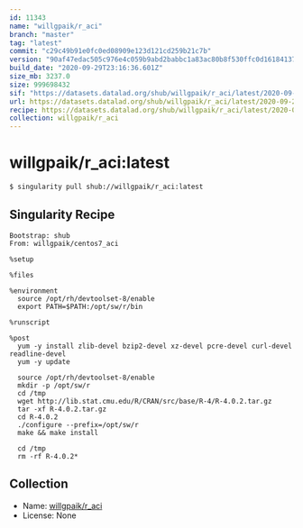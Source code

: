 ```yaml
---
id: 11343
name: "willgpaik/r_aci"
branch: "master"
tag: "latest"
commit: "c29c49b91e0fc0ed08909e123d121cd259b21c7b"
version: "90af47edac505c976e4c059b9abd2babbc1a83ac80b8f530ffc0d16184137bc5"
build_date: "2020-09-29T23:16:36.601Z"
size_mb: 3237.0
size: 999698432
sif: "https://datasets.datalad.org/shub/willgpaik/r_aci/latest/2020-09-29-c29c49b9-90af47ed/90af47edac505c976e4c059b9abd2babbc1a83ac80b8f530ffc0d16184137bc5.sif"
url: https://datasets.datalad.org/shub/willgpaik/r_aci/latest/2020-09-29-c29c49b9-90af47ed/
recipe: https://datasets.datalad.org/shub/willgpaik/r_aci/latest/2020-09-29-c29c49b9-90af47ed/Singularity
collection: willgpaik/r_aci
---
```


# willgpaik/r_aci:latest

```bash
$ singularity pull shub://willgpaik/r_aci:latest
```

## Singularity Recipe

```singularity
Bootstrap: shub
From: willgpaik/centos7_aci

%setup

%files

%environment
  source /opt/rh/devtoolset-8/enable
  export PATH=$PATH:/opt/sw/r/bin

%runscript

%post
  yum -y install zlib-devel bzip2-devel xz-devel pcre-devel curl-devel readline-devel
  yum -y update
  
  source /opt/rh/devtoolset-8/enable
  mkdir -p /opt/sw/r
  cd /tmp
  wget http://lib.stat.cmu.edu/R/CRAN/src/base/R-4/R-4.0.2.tar.gz
  tar -xf R-4.0.2.tar.gz
  cd R-4.0.2
  ./configure --prefix=/opt/sw/r
  make && make install
  
  cd /tmp
  rm -rf R-4.0.2*
```

## Collection

 - Name: [willgpaik/r_aci](https://github.com/willgpaik/r_aci)
 - License: None

